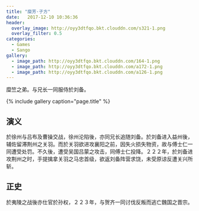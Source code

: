 ```yaml
---
title: "糜芳·子方"
date:   2017-12-10 10:36:36
header:
  overlay_image: http://oyy3dtfqo.bkt.clouddn.com/s321-1.png
  overlay_filter: 0.5
categories:
  - Games
  - Sango
gallery:
  - image_path: http://oyy3dtfqo.bkt.clouddn.com/164-1.png
  - image_path: http://oyy3dtfqo.bkt.clouddn.com/a172-1.png
  - image_path: http://oyy3dtfqo.bkt.clouddn.com/a126-1.png
---
```


糜竺之弟。与兄长一同服侍於刘备。

{% include gallery caption="page.title" %}

## 演义

於徐州与吕布及曹操交战，徐州沦陷後，亦同兄长追随刘备。於刘备进入益州後，辅佐留滞荆州之关羽。而於关羽欲进攻襄阳之前，因失火损失物资，故与傅士仁一同遭受处罚。不久後，遭受吴国吕蒙之攻击，同傅士仁投降。２２２年，於刘备进攻荆州之时，手提擒拿关羽之马忠首级，欲返刘备阵营求饶，未受原谅反遭关兴所斩。

## 正史

於夷陵之战後亦仕官於孙权，２２３年，与贺齐一同讨伐反叛而逃亡魏国之晋宗。